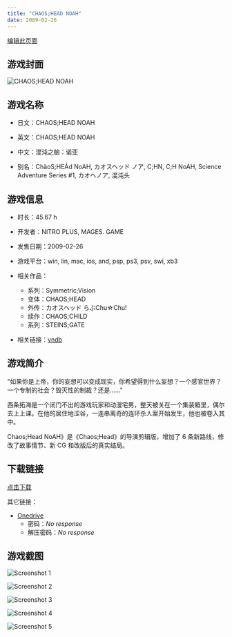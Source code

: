 ```yaml
---
title: "CHAOS;HEAD NOAH"
date: 2009-02-26
---
```

[编辑此页面](https://github.com/ACG-3/ADV3-source/blob/main/source/_posts/games/CHAOS%3BHEAD%20NOAH.md)

## 游戏封面

![CHAOS;HEAD NOAH](https%3A//pan.timero.xyz/onedrive/img_lib_001/CHAOS%3BHEAD%20NOAH_cover.avif)


## 游戏名称

- 日文：CHAOS;HEAD NOAH
- 英文：CHAOS;HEAD NOAH
- 中文：混沌之脑：诺亚

- 别名：ChäoS;HEĀd NoAH, カオスヘッド ノア, C;HN, C;H NoAH, Science Adventure Series #1, カオヘノア, 混沌头


## 游戏信息

- 时长：45.67 h
- 开发者：NITRO PLUS, MAGES. GAME
- 发售日期：2009-02-26
- 游戏平台：win, lin, mac, ios, and, psp, ps3, psv, swi, xb3
- 相关作品：
   - 系列：Symmetric;Vision
   - 变体：CHAOS;HEAD
   - 外传：カオスヘッド らぶChu☆Chu!
   - 续作：CHAOS;CHILD
   - 系列：STEINS;GATE

- 相关链接：[vndb](https://vndb.org/v22505)


## 游戏简介

"如果你是上帝，你的妄想可以变成现实，你希望得到什么妄想？一个感官世界？一个专制的社会？毁灭性的制裁？还是......"

西条拓海是一个闭门不出的游戏玩家和动漫宅男，整天被关在一个集装箱里，偶尔去上上课。在他的居住地涩谷，一连串离奇的连环杀人案开始发生，他也被卷入其中。

Chaos;Head NoAH》是《Chaos;Head》的导演剪辑版，增加了 6 条新路线，修改了故事情节、新 CG 和改版后的真实结局。


## 下载链接

[点击下载](https://pan.timero.xyz/onedrive/adv_lib_001/CHAOS%3BHEAD%20NOAH)

其它链接：
- [Onedrive](xxx)
    - 密码：_No response_
    - 解压密码：_No response_


## 游戏截图


![Screenshot 1](https%3A//pan.timero.xyz/onedrive/img_lib_001/CHAOS%3BHEAD%20NOAH_Screenshot_1.avif)

![Screenshot 2](https%3A//pan.timero.xyz/onedrive/img_lib_001/CHAOS%3BHEAD%20NOAH_Screenshot_2.avif)

![Screenshot 3](https%3A//pan.timero.xyz/onedrive/img_lib_001/CHAOS%3BHEAD%20NOAH_Screenshot_3.avif)

![Screenshot 4](https%3A//pan.timero.xyz/onedrive/img_lib_001/CHAOS%3BHEAD%20NOAH_Screenshot_4.avif)

![Screenshot 5](https%3A//pan.timero.xyz/onedrive/img_lib_001/CHAOS%3BHEAD%20NOAH_Screenshot_5.avif)

